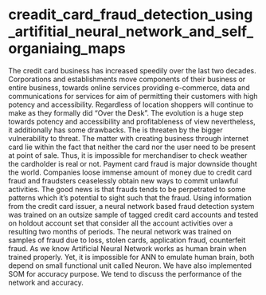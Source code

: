 # creadit_card_fraud_detection_using_artifitial_neural_network_and_self_organiaing_maps
The credit card business has increased speedily over the last two decades. Corporations  and establishments  move components of their business or entire business, towards online services providing  e-commerce, data and communications for services for aim of permitting their customers with high potency and accessibility. Regardless of location shoppers will continue to make as they formally did “Over the Desk”. The evolution is a huge step towards potency and accessibility and profitableness of view nevertheless, it additionally has some drawbacks. The is threaten by the bigger vulnerability to threat. The matter with creating business through internet card lie within the fact that neither the card nor the user need to be present at point of sale. Thus, it is impossible for merchandiser to check weather the cardholder is real or not. Payment card fraud is major downside thought the world. Companies loose immense amount of money due to credit card fraud and fraudsters ceaselessly obtain new ways to commit unlawful activities. The good news is that frauds tends to be perpetrated to some patterns which it’s potential to sight such that the fraud. Using information from the credit card issuer, a neural network based  fraud detection system was trained on an outsize sample of tagged credit card accounts and tested on holdout account set that consider all the account activities over a resulting two months of periods. The neural network was trained on samples of fraud due to loss, stolen cards, application fraud, counterfeit fraud. As we know Artificial Neural Network works as human brain when trained properly. Yet, it is impossible for ANN to emulate human brain, both depend on small functional unit called Neuron. We have also implemented SOM for accuracy purpose. We tend to discuss the performance of the network and accuracy.  
